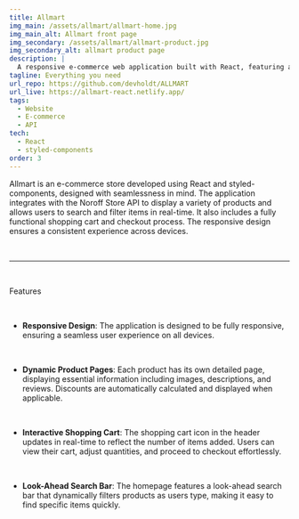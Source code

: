```yaml
---
title: Allmart
img_main: /assets/allmart/allmart-home.jpg
img_main_alt: Allmart front page
img_secondary: /assets/allmart/allmart-product.jpg
img_secondary_alt: allmart product page
description: |
  A responsive e-commerce web application built with React, featuring a seamless shopping experience from browsing products to checkout.
tagline: Everything you need
url_repo: https://github.com/devholdt/ALLMART
url_live: https://allmart-react.netlify.app/
tags:
  - Website
  - E-commerce
  - API
tech:
  - React
  - styled-components
order: 3
---
```


<p class="text-2xl">
    Allmart is an e-commerce store developed using React and styled-components, designed with seamlessness in mind. The application integrates with the Noroff Store API to display a variety of products and allows users to search and filter items in real-time. It also includes a fully functional shopping cart and checkout process. The responsive design ensures a consistent experience across devices.
</p>

&nbsp;

---

&nbsp;

<p class="text-lg font-bold">
  Features
</p>

&nbsp;

- **Responsive Design**: The application is designed to be fully responsive, ensuring a seamless user experience on all devices.

&nbsp;

- **Dynamic Product Pages**: Each product has its own detailed page, displaying essential information including images, descriptions, and reviews. Discounts are automatically calculated and displayed when applicable.

&nbsp;

- **Interactive Shopping Cart**: The shopping cart icon in the header updates in real-time to reflect the number of items added. Users can view their cart, adjust quantities, and proceed to checkout effortlessly.

&nbsp;

- **Look-Ahead Search Bar**: The homepage features a look-ahead search bar that dynamically filters products as users type, making it easy to find specific items quickly.
